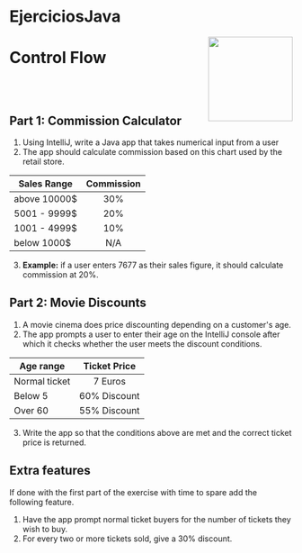 # EjerciciosJava
<img align="right" width="150" height="150" src="https://media-exp1.licdn.com/dms/image/C4E0BAQF7BYCCZt5epw/company-logo_200_200/0?e=2159024400&v=beta&t=qUAFP9bUgBEEXGVQYpUXW1J_OiP8e0r4rFBpqp8OrxA">

# Control Flow

 <br/>
 <br/>


## Part 1: Commission Calculator
1. Using IntelliJ, write a Java app that takes numerical input from a user
2. The app should calculate commission based on this chart used by the retail store.

| Sales Range   | Commission
| ------------- |:-------------:|
| above 10000$  | 30%           |
| 5001 - 9999$  | 20%           |
| 1001 - 4999$  | 10%           |
| below 1000$   | N/A           |

3. **Example:** if a user enters 7677 as their sales figure, it should calculate commission at 20%.


## Part 2: Movie Discounts
1. A movie cinema does price discounting depending on a customer's age.
2. The app prompts a user to enter their age on the IntelliJ console after which it checks whether the user meets the discount conditions.

| Age range     | Ticket Price
| ------------- |:-------------:|
| Normal ticket | 7 Euros       |
| Below 5       | 60% Discount  |
| Over 60       | 55% Discount  |

3. Write the app so that the conditions above are met and the correct ticket price is returned.

## Extra features
If done with the first part of the exercise with time to spare add the following feature.
1. Have the app prompt normal ticket buyers for the number of tickets they wish to buy.
2. For every two or more tickets sold, give a 30% discount.  